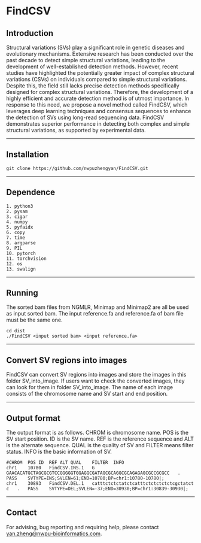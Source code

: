 # FindCSV
## Introduction

Structural variations (SVs) play a significant role in genetic diseases and evolutionary mechanisms. Extensive research has been conducted over the past decade to detect simple structural variations, leading to the development of well-established detection methods. However, recent studies have highlighted the potentially greater impact of complex structural variations (CSVs) on individuals compared to simple structural variations. Despite this, the field still lacks precise detection methods specifically designed for complex structural variations. Therefore, the development of a highly efficient and accurate detection method is of utmost importance. In response to this need, we propose a novel method called FindCSV, which leverages deep learning techniques and consensus sequences to enhance the detection of SVs using long-read sequencing data. FindCSV demonstrates superior performance in detecting both complex and simple structural variations, as supported by experimental data.

---
## Installation
```
git clone https://github.com/nwpuzhengyan/FindCSV.git
```
---
## Dependence
    1. python3
	2. pysam
	3. cigar
	4. numpy
	5. pyfaidx
	6. copy
	7. time
	8. argparse
	9. PIL
	10. pytorch
	11. torchvision
	12. os
	13. swalign
	
---
## Running
The sorted bam files from NGMLR, Minimap and Minimap2 are all be used as input sorted bam. The input reference.fa and reference.fa of bam file must be the same one.
```
cd dist
./FindCSV <input sorted bam> <input reference.fa>	
```
---
## Convert SV regions into images

FindCSV can convert SV regions into images and store the images in this folder SV_into_image. If users want to check the converted images, they can look for them in folder SV_into_image. The name of each image consists of the chromosome name and SV start and end position.

---
## Output format
The output format is as follows. CHROM is chromosome name. POS is the SV start position. ID is the SV name. REF is the reference sequence and ALT is the alternate sequence. QUAL is the quality of SV and FILTER means filter status. INFO is the basic information of SV.
```
#CHROM	POS	ID	REF	ALT	QUAL	FILTER	INFO
chr1	10780	FindCSV.INS.1	G	GAACACATGCTAGCGCGTCCGGGGGTGGAGGCGATAGCGCAGGCGCAGAGAGCGCCGCGCC	.	PASS	SVTYPE=INS;SVLEN=61;END=10780;BP=chr1:10780-10780|;
chr1	30893	FindCSV.DEL.1	catttctctctatctcatttctctctctctcgctatct	c	.	PASS	SVTYPE=DEL;SVLEN=-37;END=30930;BP=chr1:30839-30930|;
```
---
## Contact
For advising, bug reporting and requiring help, please contact yan.zheng@nwpu-bioinformatics.com.
